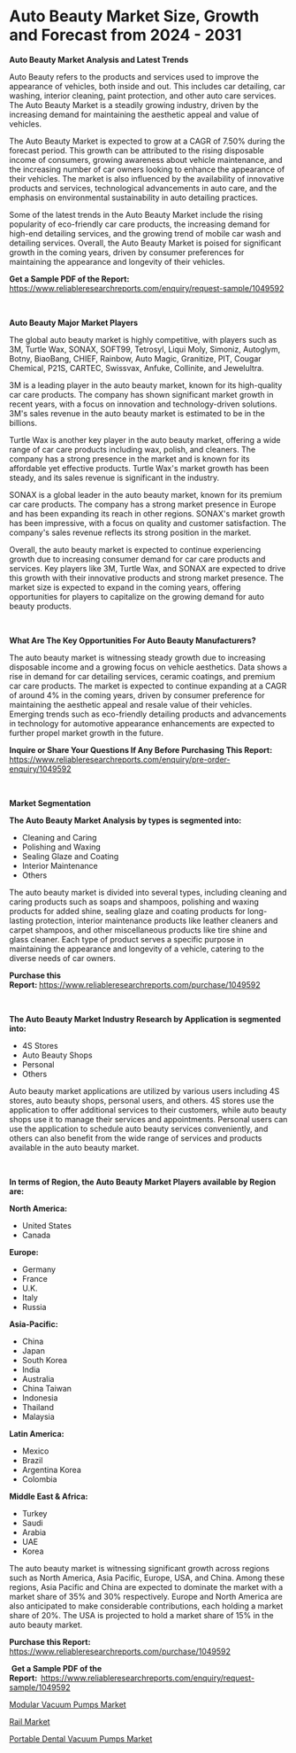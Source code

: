 <p><h1>Auto Beauty Market Size, Growth and Forecast from 2024 - 2031</h1></p><p><strong>Auto Beauty Market Analysis and Latest Trends</strong></p>
<p><p>Auto Beauty refers to the products and services used to improve the appearance of vehicles, both inside and out. This includes car detailing, car washing, interior cleaning, paint protection, and other auto care services. The Auto Beauty Market is a steadily growing industry, driven by the increasing demand for maintaining the aesthetic appeal and value of vehicles.</p><p>The Auto Beauty Market is expected to grow at a CAGR of 7.50% during the forecast period. This growth can be attributed to the rising disposable income of consumers, growing awareness about vehicle maintenance, and the increasing number of car owners looking to enhance the appearance of their vehicles. The market is also influenced by the availability of innovative products and services, technological advancements in auto care, and the emphasis on environmental sustainability in auto detailing practices.</p><p>Some of the latest trends in the Auto Beauty Market include the rising popularity of eco-friendly car care products, the increasing demand for high-end detailing services, and the growing trend of mobile car wash and detailing services. Overall, the Auto Beauty Market is poised for significant growth in the coming years, driven by consumer preferences for maintaining the appearance and longevity of their vehicles.</p></p>
<p><strong>Get a Sample PDF of the Report:&nbsp;</strong> <a href="https://www.reliableresearchreports.com/enquiry/request-sample/1049592">https://www.reliableresearchreports.com/enquiry/request-sample/1049592</a></p>
<p>&nbsp;</p>
<p><strong>Auto Beauty Major Market Players</strong></p>
<p><p>The global auto beauty market is highly competitive, with players such as 3M, Turtle Wax, SONAX, SOFT99, Tetrosyl, Liqui Moly, Simoniz, Autoglym, Botny, BiaoBang, CHIEF, Rainbow, Auto Magic, Granitize, PIT, Cougar Chemical, P21S, CARTEC, Swissvax, Anfuke, Collinite, and Jewelultra.</p><p>3M is a leading player in the auto beauty market, known for its high-quality car care products. The company has shown significant market growth in recent years, with a focus on innovation and technology-driven solutions. 3M's sales revenue in the auto beauty market is estimated to be in the billions.</p><p>Turtle Wax is another key player in the auto beauty market, offering a wide range of car care products including wax, polish, and cleaners. The company has a strong presence in the market and is known for its affordable yet effective products. Turtle Wax's market growth has been steady, and its sales revenue is significant in the industry.</p><p>SONAX is a global leader in the auto beauty market, known for its premium car care products. The company has a strong market presence in Europe and has been expanding its reach in other regions. SONAX's market growth has been impressive, with a focus on quality and customer satisfaction. The company's sales revenue reflects its strong position in the market.</p><p>Overall, the auto beauty market is expected to continue experiencing growth due to increasing consumer demand for car care products and services. Key players like 3M, Turtle Wax, and SONAX are expected to drive this growth with their innovative products and strong market presence. The market size is expected to expand in the coming years, offering opportunities for players to capitalize on the growing demand for auto beauty products.</p></p>
<p>&nbsp;</p>
<p><strong>What Are The Key Opportunities For Auto Beauty Manufacturers?</strong></p>
<p><p>The auto beauty market is witnessing steady growth due to increasing disposable income and a growing focus on vehicle aesthetics. Data shows a rise in demand for car detailing services, ceramic coatings, and premium car care products. The market is expected to continue expanding at a CAGR of around 4% in the coming years, driven by consumer preference for maintaining the aesthetic appeal and resale value of their vehicles. Emerging trends such as eco-friendly detailing products and advancements in technology for automotive appearance enhancements are expected to further propel market growth in the future.</p></p>
<p><strong>Inquire or Share Your Questions If Any Before Purchasing This Report:</strong> <a href="https://www.reliableresearchreports.com/enquiry/pre-order-enquiry/1049592">https://www.reliableresearchreports.com/enquiry/pre-order-enquiry/1049592</a></p>
<p>&nbsp;</p>
<p><strong>Market Segmentation</strong></p>
<p><strong>The Auto Beauty Market Analysis by types is segmented into:</strong></p>
<p><ul><li>Cleaning and Caring</li><li>Polishing and Waxing</li><li>Sealing Glaze and Coating</li><li>Interior Maintenance</li><li>Others</li></ul></p>
<p><p>The auto beauty market is divided into several types, including cleaning and caring products such as soaps and shampoos, polishing and waxing products for added shine, sealing glaze and coating products for long-lasting protection, interior maintenance products like leather cleaners and carpet shampoos, and other miscellaneous products like tire shine and glass cleaner. Each type of product serves a specific purpose in maintaining the appearance and longevity of a vehicle, catering to the diverse needs of car owners.</p></p>
<p><strong>Purchase this Report:&nbsp;</strong><a href="https://www.reliableresearchreports.com/purchase/1049592">https://www.reliableresearchreports.com/purchase/1049592</a></p>
<p>&nbsp;</p>
<p><strong>The Auto Beauty Market Industry Research by Application is segmented into:</strong></p>
<p><ul><li>4S Stores</li><li>Auto Beauty Shops</li><li>Personal</li><li>Others</li></ul></p>
<p><p>Auto beauty market applications are utilized by various users including 4S stores, auto beauty shops, personal users, and others. 4S stores use the application to offer additional services to their customers, while auto beauty shops use it to manage their services and appointments. Personal users can use the application to schedule auto beauty services conveniently, and others can also benefit from the wide range of services and products available in the auto beauty market.</p></p>
<p>&nbsp;</p>
<p><strong>In terms of Region, the Auto Beauty Market Players available by Region are:</strong></p>
<p>
    <p> <strong> North America: </strong>
        <ul>
            <li>United States</li>
            <li>Canada</li>
        </ul>
        </p> 
    <p> <strong> Europe: </strong>
        <ul>
            <li>Germany</li>
            <li>France</li>
            <li>U.K.</li>
            <li>Italy</li>
            <li>Russia</li>
        </ul>
        </p> 
    <p> <strong> Asia-Pacific: </strong>
        <ul>
            <li>China</li>
            <li>Japan</li>
            <li>South Korea</li>
            <li>India</li>
            <li>Australia</li>
            <li>China Taiwan</li>
            <li>Indonesia</li>
            <li>Thailand</li>
            <li>Malaysia</li>
        </ul>
        </p> 
    <p> <strong> Latin America: </strong>
        <ul>
            <li>Mexico</li>
            <li>Brazil</li>
            <li>Argentina Korea</li>
            <li>Colombia</li>
        </ul>
        </p> 
    <p> <strong> Middle East & Africa: </strong>
        <ul>
            <li>Turkey</li>
            <li>Saudi</li>
            <li>Arabia</li>
            <li>UAE</li>
            <li>Korea</li>
        </ul>
    </p>
    </p>
<p><p>The auto beauty market is witnessing significant growth across regions such as North America, Asia Pacific, Europe, USA, and China. Among these regions, Asia Pacific and China are expected to dominate the market with a market share of 35% and 30% respectively. Europe and North America are also anticipated to make considerable contributions, each holding a market share of 20%. The USA is projected to hold a market share of 15% in the auto beauty market.</p></p>
<p><strong>Purchase this Report: </strong><a href="https://www.reliableresearchreports.com/purchase/1049592">https://www.reliableresearchreports.com/purchase/1049592</a></p>
<p>&nbsp;<strong>Get a Sample PDF of the Report:&nbsp;&nbsp;</strong><a href="https://www.reliableresearchreports.com/enquiry/request-sample/1049592">https://www.reliableresearchreports.com/enquiry/request-sample/1049592</a></p>
<p><strong></strong></p>
<p><p><a href="https://view.publitas.com/reportprime-1/modular-vacuum-pumps-market-challenges-opportunities-and-growth-drivers-and-major-market-players-forecasted-for-period-from-2023-2030/">Modular Vacuum Pumps Market</a></p><p><a href="https://github.com/RoccoManning/Market-Research-Report-List-3/blob/main/rail-market.md">Rail Market</a></p><p><a href="https://view.publitas.com/reportprime-1/portable-dental-vacuum-pumps-market-size-2023-2030-global-industrial-analysis-key-geographical-regions-market-share-top-key-players-product-types-and-forecast-research-report/">Portable Dental Vacuum Pumps Market</a></p></p>